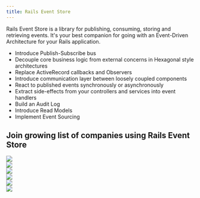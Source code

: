 ```yaml
---
title: Rails Event Store
---
```


<p class="mb-6 mt-12 text-lg sm:text-2xl leading-normal">
    Rails Event Store is a library for publishing, consuming, storing and retrieving events. It's&nbspyour best companion for going with an Event-Driven Architecture for your Rails application.
</p>

<ul class="mt-6 mb-6 flex flex-wrap -mr-4">
    <li class="flex items-stretch h-48 md:w-1/3 w-full my-2 pr-4 text-xl">
        <div class="bg-gray-100 rounded justify-center flex-grow flex items-center px-4 py-4 font-bold text-gray-500 text-center">
            Introduce Publish-Subscribe bus
        </div>
    </li>
    <li class="flex items-stretch h-48 md:w-1/3 w-full my-2 pr-4 text-xl">
        <div class="bg-gray-100 rounded justify-center flex-grow flex items-center px-4 py-4 font-bold text-gray-500 text-center">
            Decouple core business logic from external concerns in Hexagonal style architectures
        </div>
    </li>
    <li class="flex items-stretch h-48 md:w-1/3 w-full my-2 pr-4 text-xl">
        <div class="bg-gray-100 rounded justify-center flex-grow flex items-center px-4 py-4 font-bold text-gray-500 text-center">
            Replace ActiveRecord callbacks and Observers
        </div>
    </li>
    <li class="flex items-stretch h-48 md:w-1/3 w-full my-2 pr-4 text-xl">
        <div class="bg-gray-100 rounded justify-center flex-grow flex items-center px-4 py-4 font-bold text-gray-500 text-center">
            Introduce communication layer between loosely coupled components
        </div>
    </li>
    <li class="flex items-stretch h-48 md:w-1/3 w-full my-2 pr-4 text-xl">
        <div class="bg-gray-100 rounded justify-center flex-grow flex items-center px-4 py-4 font-bold text-gray-500 text-center">
            React to published events synchronously or asynchronously
        </div>
    </li>
    <li class="flex items-stretch h-48 md:w-1/3 w-full my-2 pr-4 text-xl">
        <div class="bg-gray-100 rounded justify-center flex-grow flex items-center px-4 py-4 font-bold text-gray-500 text-center">
            Extract side-effects from your controllers and services into event handlers
        </div>
    </li>
    <li class="flex items-stretch h-48 md:w-1/3 w-full my-2 pr-4 text-xl">
        <div class="bg-gray-100 rounded justify-center flex-grow flex items-center px-4 py-4 font-bold text-gray-500 text-center">
            Build an Audit Log
        </div>
    </li>
    <li class="flex items-stretch h-48 md:w-1/3 w-full my-2 pr-4 text-xl">
        <div class="bg-gray-100 rounded justify-center flex-grow flex items-center px-4 py-4 font-bold text-gray-500 text-center">
            Introduce Read Models
        </div>
    </li>
    <li class="flex items-stretch h-48 md:w-1/3 w-full my-2 pr-4 text-xl">
        <div class="bg-gray-100 rounded justify-center flex-grow flex items-center px-4 py-4 font-bold text-gray-500 text-center">
            Implement Event Sourcing
        </div>
    </li>
</ul>

<h2 class="font-bold mt-24 mb-12 -mr-6">Join growing list of companies using Rails Event Store</h2>
<div class="flex flex-wrap mb-32 -mr-4">
    <div class="flex items-stretch h-48 md:w-1/4 w-1/2 my-2 pr-4 text-xl">
        <div class="bg-gray-100 rounded justify-center flex-grow flex items-center px-4 py-4 font-bold text-gray-500 text-center">
            <a class="bg-none" href="https://billetto.co.uk">
                <img class="w-full" src="/images/billetto_logo.svg" />
            </a>
        </div>
    </div>
    <div class="flex items-stretch h-48 md:w-1/4 w-1/2 my-2 pr-4 text-xl">
        <div class="bg-gray-100 rounded justify-center flex-grow flex items-center px-4 py-4 font-bold text-gray-500 text-center">
            <a class="bg-none" href="https://zencargo.com">
                <img class="w-full" src="/images/zencargo_logo.png" />
            </a>
        </div>
    </div>
    <div class="flex items-stretch h-48 md:w-1/4 w-1/2 my-2 pr-4 text-xl">
        <div class="bg-gray-100 rounded justify-center flex-grow flex items-center px-4 py-4 font-bold text-gray-500 text-center">
            <a class="bg-none" href="https://acatus.com">
                <img class="w-full" src="/images/acatus_logo.svg" />
            </a>
        </div>
    </div>
    <div class="flex items-stretch h-48 md:w-1/4 w-1/2 my-2 pr-4 text-xl">
        <div class="bg-gray-100 rounded justify-center flex-grow flex items-center px-4 py-4 font-bold text-gray-500 text-center">
            <a class="bg-none" href="https://assist-software.net">
                <img class="w-full" src="/images/assist_logo.png" />
            </a>
        </div>
    </div>
    <div class="flex items-stretch h-48 md:w-1/4 w-1/2 my-2 pr-4 text-xl">
        <div class="bg-gray-100 rounded justify-center flex-grow flex items-center px-4 py-4 font-bold text-gray-500 text-center">
            <a class="bg-none" href="https://gat.engineering">
                <img class="w-full" src="/images/gat-logo.svg" />
            </a>
        </div>
    </div>
    <div class="flex items-stretch h-48 md:w-1/4 w-1/2 my-2 pr-4 text-xl">
        <div class="bg-gray-100 rounded justify-center flex-grow flex items-center px-4 py-4 font-bold text-gray-500 text-center">
            <a class="bg-none" href="https://www.monterail.com">
                <img class="w-full" src="/images/monterail.svg" />
            </a>
        </div>
    </div>
</div>
